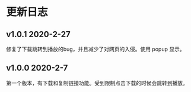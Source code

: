 # 更新日志
## v1.0.1 2020-2-27
修复了下载跳转到播放的bug，并且减少了对网页的入侵。使用 popup 显示。
## v1.0.0 2020-2-7
第一个版本，有下载和复制链接功能。受到限制点击下载的时候会跳转到播放。
